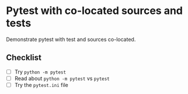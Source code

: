 # Pytest with co-located sources and tests

Demonstrate pytest with test and sources co-located.


## Checklist

* [ ] Try `python -m pytest`
* [ ] Read about `python -m pytest` vs `pytest`
* [ ] Try the `pytest.ini` file
